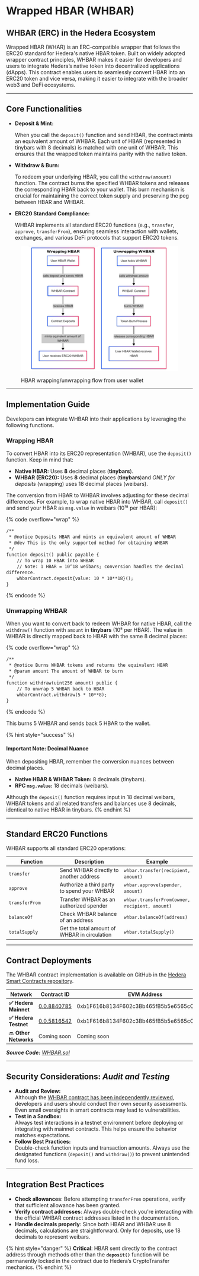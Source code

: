 # Wrapped HBAR (WHBAR)

## WHBAR (ERC) in the Hedera Ecosystem

Wrapped HBAR (WHAR) is an ERC-compatible wrapper that follows the ERC20 standard for Hedera's native HBAR token. Built on widely adopted wrapper contract principles, WHBAR makes it easier for developers and users to integrate Hedera’s native token into decentralized applications (dApps). This contract enables users to seamlessly convert HBAR into an ERC20 token and vice versa, making it easier to integrate with the broader web3 and DeFi ecosystems.

***

## Core Functionalities

*   **Deposit & Mint:**

    When you call the `deposit()` function and send HBAR, the contract mints an equivalent amount of WHBAR. Each unit of HBAR (represented in tinybars with 8 decimals) is matched with one unit of WHBAR. This ensures that the wrapped token maintains parity with the native token.
*   **Withdraw & Burn:**

    To redeem your underlying HBAR, you call the `withdraw(amount)` function. The contract burns the specified WHBAR tokens and releases the corresponding HBAR back to your wallet. This burn mechanism is crucial for maintaining the correct token supply and preserving the peg between HBAR and WHBAR.
*   **ERC20 Standard Compliance:**

    WHBAR implements all standard ERC20 functions (e.g., `transfer`, `approve`, `transferFrom`), ensuring seamless interaction with wallets, exchanges, and various DeFi protocols that support ERC20 tokens.

<figure><img src="../../.gitbook/assets/unwrapping-hbar-mermaid.png" alt=""><figcaption><p>HBAR wrapping/unwrapping flow from user wallet</p></figcaption></figure>

***

## Implementation Guide

Developers can integrate WHBAR into their applications by leveraging the following functions.&#x20;

### Wrapping HBAR

To convert HBAR into its ERC20 representation (WHBAR), use the `deposit()` function. Keep in mind that:

* **Native HBAR:** Uses **8** decimal places (**tinybars**).
* **WHBAR (ERC20):** Uses **8** decimal places (**tinybars**)and _ONLY for deposits_ (wrapping) uses 18 decimal places (weibars).

The conversion from HBAR to WHBAR involves adjusting for these decimal differences. For example, to wrap native HBAR into WHBAR, call `deposit()` and send your HBAR as `msg.value` in weibars (10¹⁸ per HBAR):

{% code overflow="wrap" %}
```solidity
/**
 * @notice Deposits HBAR and mints an equivalent amount of WHBAR
 * @dev This is the only supported method for obtaining WHBAR
 */
function deposit() public payable {
    // To wrap 10 HBAR into WHBAR
    // Note: 1 HBAR = 10^18 weibars; conversion handles the decimal difference.
    whbarContract.deposit{value: 10 * 10**18}();
}
```
{% endcode %}

### Unwrapping WHBAR

When you want to convert back to redeem WHBAR for native HBAR, call the `withdraw()` function with `amount` in **tinybars** (10⁸ per HBAR). The value in WHBAR is directly mapped back to HBAR with the same 8 decimal places:

{% code overflow="wrap" %}
```solidity
/**
 * @notice Burns WHBAR tokens and returns the equivalent HBAR
 * @param amount The amount of WHBAR to burn
 */
function withdraw(uint256 amount) public {
    // To unwrap 5 WHBAR back to HBAR
    whbarContract.withdraw(5 * 10**8);
}
```
{% endcode %}

This burns 5 WHBAR and sends back 5 HBAR to the wallet.

{% hint style="success" %}
#### **Important Note: Decimal Nuance**

When depositing HBAR, remember the conversion nuances between decimal places.

* **Native HBAR & WHBAR Token:** 8 decimals (tinybars).&#x20;
* **RPC `msg.value`:** 18 decimals (weibars).&#x20;

Although the `deposit()` function requires input in 18 decimal weibars, WHBAR tokens and all related transfers and balances use 8 decimals, identical to native HBAR in tinybars.
{% endhint %}

***

## Standard ERC20 Functions

WHBAR supports all standard ERC20 operations:

<table><thead><tr><th width="145.08203125">Function</th><th width="205.3828125">Description</th><th>Example</th></tr></thead><tbody><tr><td><code>transfer</code></td><td>Send WHBAR directly to another address</td><td><code>whbar.transfer(recipient, amount)</code></td></tr><tr><td><code>approve</code></td><td>Authorize a third party to spend your WHBAR</td><td><code>whbar.approve(spender, amount)</code></td></tr><tr><td><code>transferFrom</code></td><td>Transfer WHBAR as an authorized spender</td><td><code>whbar.transferFrom(owner, recipient, amount)</code></td></tr><tr><td><code>balanceOf</code></td><td>Check WHBAR balance of an address</td><td><code>whbar.balanceOf(address)</code></td></tr><tr><td><code>totalSupply</code></td><td>Get the total amount of WHBAR in circulation</td><td><code>whbar.totalSupply()</code></td></tr></tbody></table>

***

## Contract Deployments

The WHBAR contract implementation is available on GitHub in the [Hedera Smart Contracts repository](https://github.com/hashgraph/hedera-smart-contracts/blob/main/contracts/wrapped-tokens/WHBAR.sol).

<table><thead><tr><th width="173.6015625">Network</th><th width="146.49609375">Contract ID</th><th>EVM Address</th></tr></thead><tbody><tr><td><strong>✅ Hedera Mainnet</strong></td><td><a href="https://hashscan.io/mainnet/contract/0.0.8840785">0.0.8840785</a></td><td>0xb1F616b8134F602c3Bb465fB5b5e6565cCAd37Ed</td></tr><tr><td><strong>✅ Hedera Testnet</strong></td><td><a href="https://hashscan.io/testnet/contract/0.0.5816542?pa=1&#x26;pr=1&#x26;ps=1&#x26;pf=1">0.0.5816542</a></td><td>0xb1F616b8134F602c3Bb465fB5b5e6565cCAd37Ed</td></tr><tr><td>🔜 <strong>Other Networks</strong></td><td>Coming soon</td><td>Coming soon</td></tr></tbody></table>

_**Source Code:**_ [_WHBAR.sol_](https://github.com/hashgraph/hedera-smart-contracts/blob/main/contracts/wrapped-tokens/WHBAR.sol)

***

## **Security Considerations:&#x20;**_**Audit and Testing**_

* **Audit and Review:**\
  Although the [WHBAR contract has been independently reviewed](https://hedera.com/audits-and-standards), developers and users should conduct their own security assessments. Even small oversights in smart contracts may lead to vulnerabilities.
* **Test in a Sandbox:**\
  Always test interactions in a testnet environment before deploying or integrating with mainnet contracts. This helps ensure the behavior matches expectations.
* **Follow Best Practices:**\
  Double-check function inputs and transaction amounts. Always use the designated functions (`deposit()` and `withdraw()`) to prevent unintended fund loss.

***

## Integration Best Practices

* **Check allowances**: Before attempting `transferFrom` operations, verify that sufficient allowance has been granted.
* **Verify contract addresses**: Always double-check you're interacting with the official WHBAR contract addresses listed in the documentation.
* **Handle decimals properly**: Since both HBAR and WHBAR use 8 decimals, calculations are straightforward. Only for deposits, use 18 decimals to represent weibars.

{% hint style="danger" %}
**Critical**: HBAR sent directly to the contract address through methods other than the **`deposit()`** function will be permanently locked in the contract due to Hedera’s CryptoTransfer mechanics.
{% endhint %}
